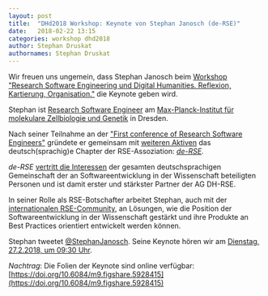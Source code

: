 ```yaml
---
layout: post
title:  "DHd2018 Workshop: Keynote von Stephan Janosch (de-RSE)"
date:   2018-02-22 13:15
categories: workshop dhd2018
author: Stephan Druskat
authornames: Stephan Druskat
---
```

Wir freuen uns ungemein, dass Stephan Janosch beim [Workshop "Research Software 
Engineering und Digital Humanities. Reflexion, Kartierung, Organisation."](https://dh-rse.github.io/dhd-workshop-2018/) 
die Keynote geben wird.

<!--more-->

Stephan ist [Research Software Engineer](http://rse.ac.uk/2016/06/08/what-is-a-research-software-engineer/) 
am [Max-Planck-Institut für molekulare Zellbiologie und Genetik](https://www.mpi-cbg.de/de/home/)
in Dresden. 

Nach seiner Teilnahme an der ["First conference of Research 
Software Engineers"](http://ukrse.github.io/conf2016.html) gründete er gemeinsam
mit [weiteren Aktiven](https://www.software.ac.uk/blog/2017-01-19-launching-german-rse-chapter-de-rse)
das deutsch(sprachig)e Chapter der RSE-Assoziation: [*de-RSE*](http://www.de-rse.org/de/index.html).

*de-RSE* [vertritt die Interessen](http://www.de-rse.org/de/aims.html) 
der gesamten deutschsprachigen Gemeinschaft der an Softwareentwicklung in der 
Wissenschaft beteiligten Personen und ist damit erster und stärkster Partner
der AG DH-RSE.

In seiner Rolle als RSE-Botschafter arbeitet Stephan, auch mit der [internationalen
RSE-Community](http://rse.ac.uk/rse-international-leaders-meeting/), 
an Lösungen, wie die Position der Softwareentwicklung in der Wissenschaft
gestärkt und ihre Produkte an Best Practices orientiert entwickelt
werden können.

Stephan tweetet [@StephanJanosch](https://twitter.com/StephanJanosch).
Seine Keynote hören wir am 
[Dienstag, 27.2.2018, um 09:30 Uhr](https://dh-rse.github.io/dhd-workshop-2018/).

_Nachtrag_: Die Folien der Keynote sind online verfügbar: [https://doi.org/10.6084/m9.figshare.5928415](https://doi.org/10.6084/m9.figshare.5928415)
